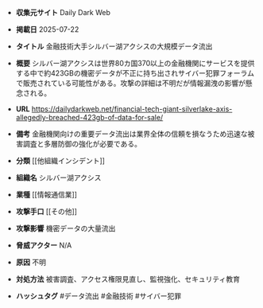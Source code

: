 - **収集元サイト**
Daily Dark Web

- **掲載日**
2025-07-22

- **タイトル**
金融技術大手シルバー湖アクシスの大規模データ流出

- **概要**
シルバー湖アクシスは世界80カ国370以上の金融機関にサービスを提供する中で約423GBの機密データが不正に持ち出されサイバー犯罪フォーラムで販売されている可能性がある。攻撃の詳細は不明だが情報漏洩の影響が懸念される。

- **URL**
https://dailydarkweb.net/financial-tech-giant-silverlake-axis-allegedly-breached-423gb-of-data-for-sale/

- **備考**
金融機関向けの重要データ流出は業界全体の信頼を損なうため迅速な被害調査と多層防御の強化が必要である。

- **分類**
[[他組織インシデント]]

- **組織名**
シルバー湖アクシス

- **業種**
[[情報通信業]]

- **攻撃手口**
[[その他]]

- **攻撃影響**
機密データの大量流出

- **脅威アクター**
N/A

- **原因**
不明

- **対処方法**
被害調査、アクセス権限見直し、監視強化、セキュリティ教育

- **ハッシュタグ**
#データ流出 #金融技術 #サイバー犯罪
